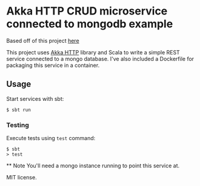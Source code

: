 # Akka HTTP CRUD microservice connected to mongodb example
Based off of this project [here](https://github.com/theiterators/akka-http-microservice)


This project uses [Akka HTTP](http://doc.akka.io/docs/akka-http/current/scala/http/) library and Scala to write a simple REST service connected to a mongo database.
I've also included a Dockerfile for packaging this service in a container.

## Usage

Start services with sbt:

```
$ sbt run
```

### Testing

Execute tests using `test` command:

```
$ sbt
> test
```

** Note
You'll need a mongo instance running to point this service at.

MIT license.
